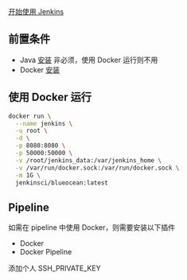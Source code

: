 [开始使用 Jenkins](https://www.jenkins.io/zh/doc/pipeline/tour/getting-started/)


## 前置条件

- Java [安装](安装.md) 非必须，使用 Docker 运行则不用
- Docker [安装](../Docker/安装.md)

## 使用 Docker 运行

```bash
docker run \
  --name jenkins \
  -u root \
  -d \
  -p 8080:8080 \
  -p 50000:50000 \
  -v /root/jenkins_data:/var/jenkins_home \
  -v /var/run/docker.sock:/var/run/docker.sock \
  -m 1G \
  jenkinsci/blueocean:latest
```

## Pipeline

如需在 pipeline 中使用 Docker，则需要安装以下插件

- Docker
- Docker Pipeline

添加个人 SSH_PRIVATE_KEY